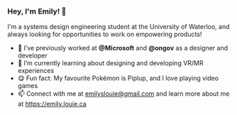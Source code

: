 ### Hey, I'm Emily! 🐧

I'm a systems design engineering student at the University of Waterloo, and always looking for opportunities to work on empowering products!

- 🙌   I’ve previously worked at **@Microsoft** and **@ongov** as a designer and developer
- 🌱   I’m currently learning about designing and developing VR/MR experiences
- 😋   Fun fact: My favourite Pokémon is Piplup, and I love playing video games
- 📫   Connect with me at emilyslouie@gmail.com and learn more about me at https://emily.louie.ca


